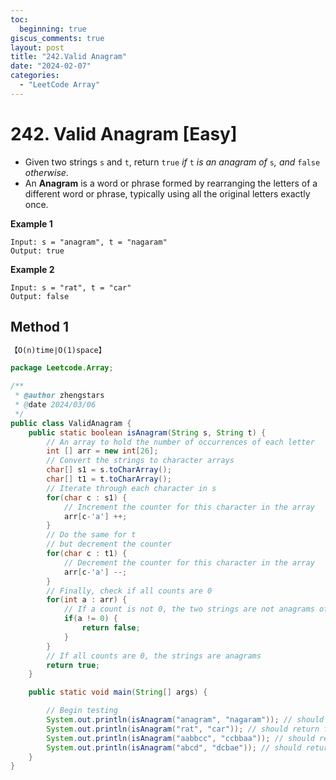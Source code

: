 ```yaml
---
toc:
  beginning: true
giscus_comments: true
layout: post
title: "242.Valid Anagram"
date: "2024-02-07"
categories:
  - "LeetCode Array"
---
```


# 242. Valid Anagram [Easy]

- Given two strings `s` and `t`, return `true` *if* `t` *is an anagram of* `s`*, and* `false` *otherwise*.
- An **Anagram** is a word or phrase formed by rearranging the letters of a different word or phrase, typically using all the original letters exactly once.

**Example 1**

```
Input: s = "anagram", t = "nagaram"
Output: true
```

**Example 2**

```
Input: s = "rat", t = "car"
Output: false
```

## Method 1

```tex
【O(n)time∣O(1)space】
```

```java
package Leetcode.Array;

/**
 * @author zhengstars
 * @date 2024/03/06
 */
public class ValidAnagram {
    public static boolean isAnagram(String s, String t) {
        // An array to hold the number of occurrences of each letter
        int [] arr = new int[26];
        // Convert the strings to character arrays
        char[] s1 = s.toCharArray();
        char[] t1 = t.toCharArray();
        // Iterate through each character in s
        for(char c : s1) {
            // Increment the counter for this character in the array
            arr[c-'a'] ++;
        }
        // Do the same for t
        // but decrement the counter
        for(char c : t1) {
            // Decrement the counter for this character in the array
            arr[c-'a'] --;
        }
        // Finally, check if all counts are 0
        for(int a : arr) {
            // If a count is not 0, the two strings are not anagrams of each other
            if(a != 0) {
                return false;
            }
        }
        // If all counts are 0, the strings are anagrams
        return true;
    }

    public static void main(String[] args) {

        // Begin testing
        System.out.println(isAnagram("anagram", "nagaram")); // should return true
        System.out.println(isAnagram("rat", "car")); // should return false
        System.out.println(isAnagram("aabbcc", "ccbbaa")); // should return true
        System.out.println(isAnagram("abcd", "dcbae")); // should return false
    }
}

```

